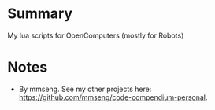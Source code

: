 # Summary
My lua scripts for OpenComputers (mostly for Robots)

# Notes
- By mmseng. See my other projects here: https://github.com/mmseng/code-compendium-personal.
